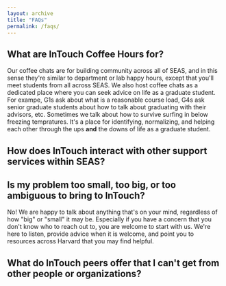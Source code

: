 ```yaml
---
layout: archive
title: "FAQs"
permalink: /faqs/
---
```


## What are InTouch Coffee Hours for?

Our coffee chats are for building community across all of SEAS, and in this sense they're similar to department or lab happy hours, except that you'll meet students from all across SEAS. We also host coffee chats as a dedicated place where you can seek advice on life as a graduate student. For exampe, G1s ask about what is a reasonable course load, G4s ask senior graduate students about how to talk about graduating with their advisors, etc. Sometimes we talk about how to survive surfing in below freezing tempratures. It's a place for identifying, normalizing, and helping each other through the ups **and** the downs of life as a graduate student.


## How does InTouch interact with other support services within SEAS?


## Is my problem too small, too big, or too ambiguous to bring to InTouch? 

No! We are happy to talk about anything that's on your mind, regardless of how "big" or "small" it may be. Especially if you have a concern that you don't know who to reach out to, you are welcome to start with us. We're here to listen, provide advice when it is welcome, and point you to resources across Harvard that you may find helpful. 

## What do InTouch peers offer that I can't get from other people or organizations?


